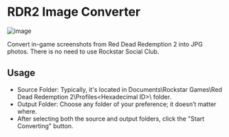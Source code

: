 # RDR2 Image Converter

![image](https://github.com/user-attachments/assets/a40c3483-a077-4834-afa9-d39b55f0a935)

Convert in-game screenshots from Red Dead Redemption 2 into JPG photos. There is no need to use Rockstar Social Club.

## Usage

- Source Folder: Typically, it's located in Documents\Rockstar Games\Red Dead Redemption 2\Profiles\<Hexadecimal ID>\ folder.
- Output Folder: Choose any folder of your preference; it doesn’t matter where.
- After selecting both the source and output folders, click the "Start Converting" button.
